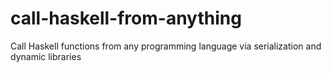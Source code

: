 call-haskell-from-anything
==========================

Call Haskell functions from any programming language via serialization and dynamic libraries
